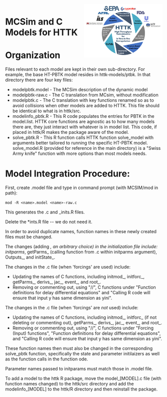 <img src="../httk/man/figures/httk-logo.png" align="right" width="50%"/>

#  MCSim and C Models for HTTK

# Organization

Files relevant to each model are kept in their own sub-directory. For example,
the base HT-PBTK model resides in httk-models/ptbk. In that directory there are four
key files:

* modelpbtk.model - The MCSim description of the dynamic model
* modelpbtk-raw.c - The C translation from MCsim, without modification
* modelpbtk.c - The C translation with key functions renamed so as to avoid collisions
  when other models are added to HTTK. This file should be identical to what is in
  httk/src.
* modelinfo_pbtk.R - This R code populates the entries for PBTK in the model.list. HTTK
  core functions are agnostic as to how many models there are, they just interact with
  whatever is in model list. This code, if placed in httk/R makes the package aware of
  the model.
* solve_pbtk.R - This R function calls HTTK function solve_model with arguments better
  tailored to running the specific HT-PBTK model. solve_model.R (provided for 
  reference in the main directory) is a "Swiss Army knife" function with more options
  than most models needs.

# Model Integration Procedure:

First, create .model file and type in command prompt (with MCSIM/mod in path): 

```
mod -R <name>.model <name>-raw.c
```

This generates the <name>.c and <name>_inits.R files.

Delete the *ints.R file -- we do not need it.

In order to avoid duplicate names, function names in these newly created files 
must be changed.

The changes (adding _<name>, an arbitrary choice) in the initialization file 
include: initparms_<name>, getParms_<name> (calling function from .c within 
initparms argument), Outputs_<name>, and initState_<name>.

The changes in the .c file (when 'forcings' are used) include: 
* Updating the names of C functions, including initmod_<name>,
 initforc_<name>, getParms_<name>, derivs_<name>, jac_<name>, event_<name>,
 and root_<name>.
* Removing or commenting out, using "//", C functions under "Function
 definitions for delay differential equations" and "Calling R code will
 ensure that input y has same dimension as yini".
    
The changes in the .c file (when 'forcings' are *not* used) include:
* Updating the names of C functions, including initmod_<name>, initforc_<name>
 (if not deleting or commenting out),  getParms_<name>, derivs_<name>,
 jac_<name>, event_<name>, and root_<name>. 
* Removing or commenting out, using "//", C functions under "Forcing (Input)
 functions", "Function definitions for delay differential equations", and
 "Calling R code will ensure that input y has same dimension as yini".

These function names then must also be changed in the corresponding 
solve_pbtk function, specifically the state and parameter initilaizers as 
well as the function calls in the function ode.

Parameter names passed to initparams must match those in .model file.

To add a model to the httk R package, move the model_[MODEL].c file (with function 
names changed) to the httk/src directory and add the modelinfo_[MODEL] to the httk/R
directory and then reinstall the package.